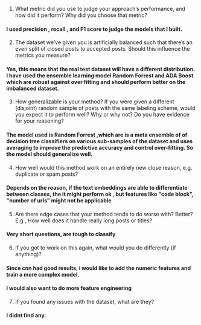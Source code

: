 1) What metric did you use to judge your approach’s performance, and how did it perform?
Why did you choose that metric?

#### I used precision , recall , and F1 score to judge the models that I built.

2) The dataset we’ve given you is artificially balanced such that there’s an even split of
closed posts to accepted posts. Should this influence the metrics you measure?

#### Yes, this means that the real test dataset will have a different distribution. I have used the ensemble learning model Random Forrest and ADA Boost which  are robust against over fitting and should perform better on the imbalanced dataset.
3) How generalizable is your method? If you were given a different (disjoint) random
sample of posts with the same labeling scheme, would you expect it to perform well?
Why or why not? Do you have evidence for your reasoning?

#### The model used is Random Forrest ,which are is a meta ensemble of of decision tree classifiers on various sub-samples of the dataset and uses averaging to improve the predictive accuracy and control over-fitting. So the model should generalize well.

4) How well would this method work on an entirely new close reason, e.g. duplicate or
spam posts?
####  Depends on the reason, if the  text embeddings are able to differentiate between classes, the it might perform ok , but features like "code block", "number of urls" might not be applicable

5) Are there edge cases that your method tends to do worse with? Better? E.g., How well
does it handle really long posts or titles?

#### Very short questions, are tough to classify
6) If you got to work on this again, what would you do differently (if anything)?
#### Since cnn had good results, i would like to add the numeric features and train a more complex model.
#### I would also want to do more feature engineering 
7) If you found any issues with the dataset, what are they?
#### I didnt find any.